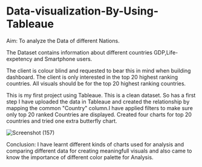 # Data-visualization-By-Using-Tableaue
Aim: To analyze the Data of different Nations.

The Dataset contains information about different countries GDP,Life-expetency and Smartphone users.

The client is colour blind and requested to bear this in mind when building dashboard. The client is only interested in the top 20 highest ranking countries. All visuals should be for the top 20 highest ranking countries.

This is my first project using Tableaue. This is a clean dataset. So has a first step I have uploaded the data in Tableaue and created the relationship by mapping the common "Country" column.I have applied filters to make sure only top 20 ranked Countries are displayed. Created four charts for top 20 countries and tried one extra butterfly chart.

![Screenshot (157)](https://user-images.githubusercontent.com/116027782/211377024-2fa64b30-0545-4cb9-b29f-390bdf31b5bb.png)

Conclusion: I have learnt different kinds of charts used for analysis and comparing different data for creating meaningfull visuals and also came to know the importance of different color palette for Analysis.

